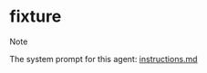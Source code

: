 # fixture

> [!NOTE]
> The system prompt for this agent: [instructions.md](fixture/instructions.md)
